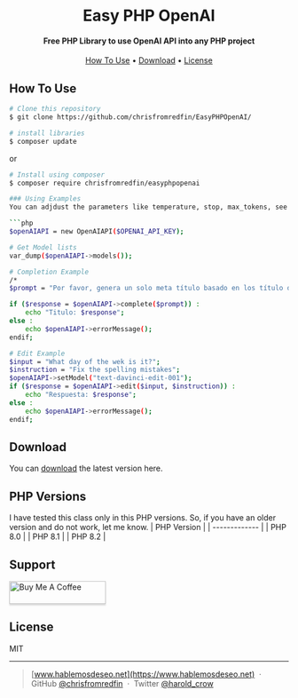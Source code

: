 <h1 align="center">
  <br>
   Easy PHP OpenAI
  <br>
</h1>

<h4 align="center">Free PHP Library to use OpenAI API into any PHP project</h4>

<p align="center">
  <a href="#how-to-use">How To Use</a> •
  <a href="#download">Download</a> •
  <a href="#license">License</a>
</p>


## How To Use

```bash
# Clone this repository
$ git clone https://github.com/chrisfromredfin/EasyPHPOpenAI/

# install libraries
$ composer update
```
or 
```bash
# Install using composer
$ composer require chrisfromredfin/easyphpopenai

### Using Examples
You can adjdust the parameters like temperature, stop, max_tokens, see full list of parameters on the methods.

```php
$openAIAPI = new OpenAIAPI($OPENAI_API_KEY);

# Get Model lists 
var_dump($openAIAPI->models());

# Completion Example
/*
$prompt = "Por favor, genera un solo meta título basado en los título de los resultados de búsqueda de Google que proporciono basados en las keywords para las que quiero posicionar. Analiza lo mas relevante, trata de apegartea a la longitud de los titulos de muestra. Estos son los titulos de muestra:###\n1- Zapatos azules baratos\n2- Mejores Zapatos azules\n3- Zapatos Azules duraderos\n4- Zapatos deportivos azules baratos\n\n###";

if ($response = $openAIAPI->complete($prompt)) :
    echo "Titulo: $response";
else :
    echo $openAIAPI->errorMessage();
endif;

# Edit Example
$input = "What day of the wek is it?";
$instruction = "Fix the spelling mistakes";
$openAIAPI->setModel("text-davinci-edit-001");
if ($response = $openAIAPI->edit($input, $instruction)) :
    echo "Respuesta: $response";
else :
    echo $openAIAPI->errorMessage();
endif;

```

## Download

You can [download](https://github.com/chrisfromredfin/EasyPHPOpenAI/) the latest version here.

## PHP Versions
I have tested this class only in this PHP versions. So, if you have an older version and do not work, let me know.
| PHP Version |
| ------------- |
| PHP 8.0 | 
| PHP 8.1 |
| PHP 8.2 |

## Support

<a href="https://www.buymeacoffee.com/haroldcrow" target="_blank"><img src="https://www.buymeacoffee.com/assets/img/custom_images/purple_img.png" alt="Buy Me A Coffee" style="height: 41px !important;width: 174px !important;box-shadow: 0px 3px 2px 0px rgba(190, 190, 190, 0.5) !important;-webkit-box-shadow: 0px 3px 2px 0px rgba(190, 190, 190, 0.5) !important;" ></a>

## License

MIT

---

> [www.hablemosdeseo.net](https://www.hablemosdeseo.net) &nbsp;&middot;&nbsp;
> GitHub [@chrisfromredfin](https://github.com/chrisfromredfin) &nbsp;&middot;&nbsp;
> Twitter [@harold_crow](https://twitter.com/harold_crow)

